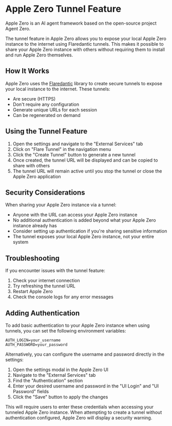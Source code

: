 # Apple Zero Tunnel Feature
Apple Zero is an AI agent framework based on the open-source project Agent Zero.


The tunnel feature in Apple Zero allows you to expose your local Apple Zero instance to the internet using Flaredantic tunnels. This makes it possible to share your Apple Zero instance with others without requiring them to install and run Apple Zero themselves.

## How It Works

Apple Zero uses the [Flaredantic](https://pypi.org/project/flaredantic/) library to create secure tunnels to expose your local instance to the internet. These tunnels:

- Are secure (HTTPS)
- Don't require any configuration
- Generate unique URLs for each session
- Can be regenerated on demand

## Using the Tunnel Feature

1. Open the settings and navigate to the "External Services" tab
2. Click on "Flare Tunnel" in the navigation menu
3. Click the "Create Tunnel" button to generate a new tunnel
4. Once created, the tunnel URL will be displayed and can be copied to share with others
5. The tunnel URL will remain active until you stop the tunnel or close the Apple Zero application

## Security Considerations

When sharing your Apple Zero instance via a tunnel:

- Anyone with the URL can access your Apple Zero instance
- No additional authentication is added beyond what your Apple Zero instance already has
- Consider setting up authentication if you're sharing sensitive information
- The tunnel exposes your local Apple Zero instance, not your entire system

## Troubleshooting

If you encounter issues with the tunnel feature:

1. Check your internet connection
2. Try refreshing the tunnel URL
3. Restart Apple Zero
4. Check the console logs for any error messages

## Adding Authentication

To add basic authentication to your Apple Zero instance when using tunnels, you can set the following environment variables:

```
AUTH_LOGIN=your_username
AUTH_PASSWORD=your_password
```

Alternatively, you can configure the username and password directly in the settings:

1. Open the settings modal in the Apple Zero UI
2. Navigate to the "External Services" tab
3. Find the "Authentication" section
4. Enter your desired username and password in the "UI Login" and "UI Password" fields
5. Click the "Save" button to apply the changes

This will require users to enter these credentials when accessing your tunneled Apple Zero instance. When attempting to create a tunnel without authentication configured, Apple Zero will display a security warning.